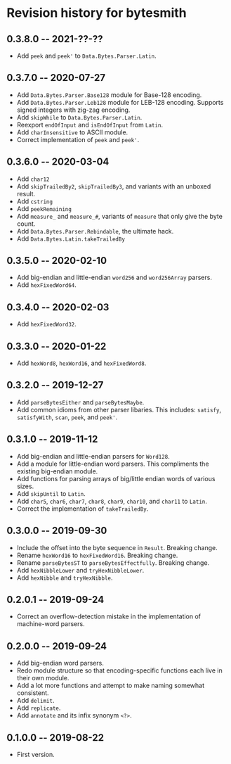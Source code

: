 # Revision history for bytesmith

## 0.3.8.0 -- 2021-??-??

* Add `peek` and `peek'` to `Data.Bytes.Parser.Latin`.

## 0.3.7.0 -- 2020-07-27

* Add `Data.Bytes.Parser.Base128` module for Base-128 encoding.
* Add `Data.Bytes.Parser.Leb128` module for LEB-128 encoding.
  Supports signed integers with zig-zag encoding.
* Add `skipWhile` to `Data.Bytes.Parser.Latin`.
* Reexport `endOfInput` and `isEndOfInput` from `Latin`.
* Add `charInsensitive` to ASCII module.
* Correct implementation of `peek` and `peek'`.

## 0.3.6.0 -- 2020-03-04

* Add `char12`
* Add `skipTrailedBy2`, `skipTrailedBy3`, and variants
  with an unboxed result.
* Add `cstring`
* Add `peekRemaining`
* Add `measure_` and `measure_#`, variants of `measure`
  that only give the byte count.
* Add `Data.Bytes.Parser.Rebindable`, the ultimate hack.
* Add `Data.Bytes.Latin.takeTrailedBy`

## 0.3.5.0 -- 2020-02-10

* Add big-endian and little-endian `word256` and `word256Array` parsers.
* Add `hexFixedWord64`.

## 0.3.4.0 -- 2020-02-03

* Add `hexFixedWord32`.

## 0.3.3.0 -- 2020-01-22

* Add `hexWord8`, `hexWord16`, and `hexFixedWord8`.

## 0.3.2.0 -- 2019-12-27

* Add `parseBytesEither` and `parseBytesMaybe`.
* Add common idioms from other parser libaries. This includes: `satisfy`,
  `satisfyWith`, `scan`, `peek`, and `peek'`.

## 0.3.1.0 -- 2019-11-12

* Add big-endian and little-endian parsers for `Word128`.
* Add a module for little-endian word parsers. This compliments the
  existing big-endian module.
* Add functions for parsing arrays of big/little endian words of
  various sizes.
* Add `skipUntil` to `Latin`.
* Add `char5`, `char6`, `char7`, `char8`, `char9`, `char10`, and
  `char11` to `Latin`.
* Correct the implementation of `takeTrailedBy`.

## 0.3.0.0 -- 2019-09-30

* Include the offset into the byte sequence in `Result`. Breaking change.
* Rename `hexWord16` to `hexFixedWord16`. Breaking change.
* Rename `parseBytesST` to `parseBytesEffectfully`. Breaking change.
* Add `hexNibbleLower` and `tryHexNibbleLower`.
* Add `hexNibble` and `tryHexNibble`.

## 0.2.0.1 -- 2019-09-24

* Correct an overflow-detection mistake in the implementation
  of machine-word parsers.

## 0.2.0.0 -- 2019-09-24

* Add big-endian word parsers.
* Redo module structure so that encoding-specific functions each
  live in their own module.
* Add a lot more functions and attempt to make naming somewhat
  consistent.
* Add `delimit`.
* Add `replicate`.
* Add `annotate` and its infix synonym `<?>`.

## 0.1.0.0 -- 2019-08-22

* First version.
